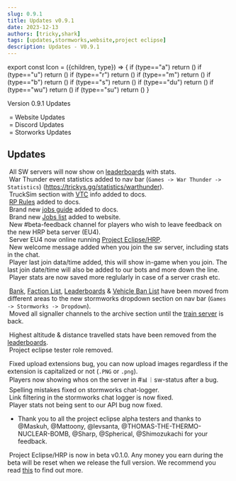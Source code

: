```yaml
---
slug: 0.9.1
title: Updates v0.9.1
date: 2023-12-13
authors: [tricky,shark]
tags: [updates,stormworks,website,project eclipse]
description: Updates - V0.9.1
---
```

export const Icon = ({children, type}) => {
  if (type=="a") return (<i class="fas fa-plus update-add" title="Added"></i>)
  if (type=="u") return (<i class="fas fa-arrow-up update-updated" title="Updated"></i>)
  if (type=="r") return (<i class="fas fa-minus update-removed" title="Removed"></i>)
  if (type=="m") return (<i class="fas fa-exchange-alt update-moved" title="Moved"></i>)
  if (type=="b") return (<i class="fas fa-bug update-bug" title="Bug"></i>)
  if (type=="s") return (<i class="fas fa-star update-star" title="Star"></i>)
  if (type=="du") return (<i class="fas fa-brands fa-discord discord-text" title="Discord Update"></i>)
  if (type=="wu") return (<i class="fas fa-globe update-website" title="Website Update"></i>)
  if (type=="su") return (<i class="fas fa-anchor update-stormworks" title="Stormworks Server Update"></i>)
}

Version 0.9.1 Updates

<!--truncate-->
&#8203;<Icon type="wu"></Icon> = Website Updates<br/>
&#8203;<Icon type="du"></Icon> = Discord Updates<br/>
&#8203;<Icon type="su"></Icon> = Storworks Updates<br/>

## Updates
&#8203;<Icon type="wu"></Icon> <Icon type="a"></Icon> All SW servers will now show on [leaderboards](https://trickys.gg/leaderboards) with stats.<br/>
&#8203;<Icon type="wu"></Icon> <Icon type="a"></Icon> War Thunder event statistics added to nav bar (`Games -> War Thunder -> Statistics`) (https://trickys.gg/statistics/warthunder).<br/>
&#8203;<Icon type="wu"></Icon> <Icon type="a"></Icon> TruckSim section with [VTC](https://trickys.gg//category/trucksim) info added to docs.<br/>
&#8203;<Icon type="wu"></Icon> <Icon type="a"></Icon> [RP Rules](/stormworks/hrp/rprules) added to docs.<br/>
&#8203;<Icon type="wu"></Icon> <Icon type="a"></Icon> Brand new [jobs guide](/stormworks/hrp/jobs) added to docs.<br/>
&#8203;<Icon type="wu"></Icon> <Icon type="a"></Icon> Brand new [Jobs list](https://trickys.gg/cargo) added to website.<br/>
&#8203;<Icon type="du"></Icon> <Icon type="a"></Icon> New <a class="discord-text">#beta-feedback</a> channel for players who wish to leave feedback on the new HRP beta server (EU4).<br/>
&#8203;<Icon type="su"></Icon> <Icon type="a"></Icon> Server EU4 now online running [Project Eclipse/HRP](http://trickys.gg/projecteclipse).<br/>
&#8203;<Icon type="su"></Icon> <Icon type="a"></Icon> New welcome message added when you join the sw server, including stats in the chat.<br/>
&#8203;<Icon type="su"></Icon> <Icon type="a"></Icon> Player last join data/time added, this will show in-game when you join. The last join date/time will also be added to our bots and more down the line.<br/>
&#8203;<Icon type="su"></Icon> <Icon type="a"></Icon> Player stats are now saved more reglularly in case of a server crash etc.<br/>



&#8203;<Icon type="wu"></Icon> <Icon type="m"></Icon> [Bank](https://trickys.gg/bank), [Faction List](https://trickys.gg/factions), [Leaderboards](https://trickys.gg/leaderboards) & [Vehicle Ban List](https://trickys.gg/vehiclebans) have been moved from different areas to the new stormworks dropdown section on nav bar (`Games -> Stormworks -> Dropdown`).<br/>
&#8203;<Icon type="du"></Icon> <Icon type="m"></Icon> Moved all signaller channels to the archive section until the [train server](/stormworks/trainserver) is back.<br/>

&#8203;<Icon type="wu"></Icon> <Icon type="r"></Icon> Highest altitude & distance travelled stats have been removed from the [leaderboards](https://trickys.gg/leaderboards).<br/>
&#8203;<Icon type="du"></Icon> <Icon type="r"></Icon> Project eclipse tester role removed.<br/>

&#8203;<Icon type="wu"></Icon> <Icon type="b"></Icon> Fixed upload extensions bug, you can now upload images regardless if the extension is capitalized or not (`.PNG` or `.png`).<br/>
&#8203;<Icon type="du"></Icon> <Icon type="b"></Icon> Players now showing whos on the server in <a class="discord-text">#📊︱sw-status</a> after a bug.<br/>
&#8203;<Icon type="du"></Icon> <Icon type="b"></Icon> Spelling mistakes fixed on stormworks chat-logger.<br/>
&#8203;<Icon type="du"></Icon> <Icon type="b"></Icon> Link filtering in the stormworks chat logger is now fixed.<br/>
&#8203;<Icon type="su"></Icon> <Icon type="b"></Icon> Player stats not being sent to our API bug now fixed.<br/>


- Thank you to all the project eclipse alpha testers and thanks to @Maskuh, @Mattoony, @levsanta, @THOMAS-THE-THERMO-NUCLEAR-BOMB, @Sharp, @Spherical, @Shimozukachi for your feedback.

&#8203;<Icon type="su"></Icon> <Icon type="s"></Icon> Project Eclipse/HRP is now in beta v0.1.0. Any money you earn during the beta will be reset when we release the full version. We recommend you read [this](https://trickys.gg/projecteclipse) to find out more.